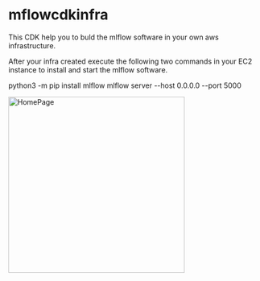 # mflowcdkinfra

This CDK help you to buld the mlflow software in your own aws infrastructure.

After your infra created execute the following two commands in your EC2 instance to install and start the mlflow software.

python3 -m pip install mlflow
mlflow server --host 0.0.0.0 --port 5000

<img src="./images/homepage.png" width="350" title="HomePage">
